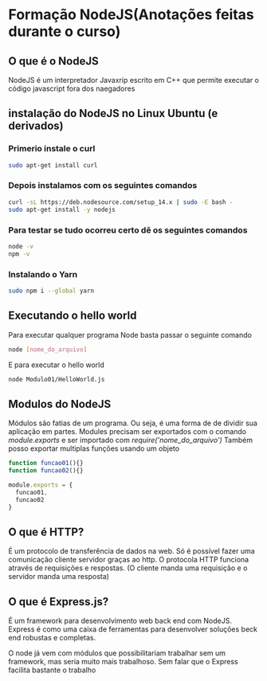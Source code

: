 # Formação NodeJS(Anotações feitas durante o curso)

## O que é o NodeJS
NodeJS é um interpretador Javaxrip escrito em C++ que permite executar o código javascript fora dos naegadores

## instalação do NodeJS no Linux Ubuntu (e derivados)
### Primerio instale o curl
```bash
sudo apt-get install curl
```
### Depois instalamos com os seguintes comandos
```bash
curl -sL https://deb.nodesource.com/setup_14.x | sudo -E bash -
sudo apt-get install -y nodejs
```
### Para testar se tudo ocorreu certo dê os seguintes comandos
```bash
node -v
npm -v
```
### Instalando o Yarn
```bash
sudo npm i --global yarn
```

## Executando o hello world
Para executar qualquer programa Node basta passar o seguinte comando
```bash
node [nome_do_arquivo]
```
E para executar o hello world
```bash
node Modulo01/HelloWorld.js
```
## Modulos do NodeJS
Módulos são fatias de um programa. Ou seja, é uma forma de de dividir sua aplicação em partes.
Modules precisam ser exportados com o comando *module.exports* e ser importado com *require('nome_do_arquivo')*
Também posso exportar multiplas funções usando um objeto
```javascript
function funcao01(){}
function funcao02(){}

module.exports = {
  funcao01,
  funcao02
}
```

## O que é HTTP?
É um protocolo de transferência de dados na web. Só é possível fazer uma comunicação cliente servidor graças ao http.
O protocola HTTP funciona através de requisições e respostas. (O cliente manda uma requisição e o servidor manda uma resposta)


## O que é Express.js?
É um framework para desenvolvimento web back end com NodeJS. Express é como uma caixa de ferramentas para desenvolver soluções beck end robustas e completas.

O node já vem com módulos que possibilitariam trabalhar sem um framework, mas seria muito mais trabalhoso. Sem falar que o Express facilita bastante o trabalho
